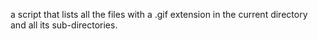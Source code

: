  a script that lists all the files with a .gif extension in the current directory and all its sub-directories.
